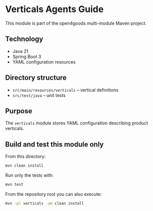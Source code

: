 # Verticals Agents Guide

This module is part of the open4goods multi-module Maven project.

## Technology

- Java 21
- Spring Boot 3
- YAML configuration resources

## Directory structure

- `src/main/resources/verticals` – vertical definitions
- `src/test/java` – unit tests

## Purpose

The `verticals` module stores YAML configuration describing product verticals.

## Build and test this module only

From this directory:

```bash
mvn clean install
```

Run only the tests with:

```bash
mvn test
```

From the repository root you can also execute:

```bash
mvn -pl verticals -am clean install
```
